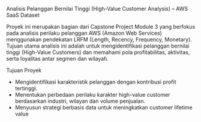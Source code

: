 Analisis Pelanggan Bernilai Tinggi (High-Value Customer Analysis) – AWS SaaS Dataset

Proyek ini merupakan bagian dari Capstone Project Module 3 yang berfokus pada analisis perilaku pelanggan AWS (Amazon Web Services) menggunakan pendekatan LRFM (Length, Recency, Frequency, Monetary).
Tujuan utama analisis ini adalah untuk mengidentifikasi pelanggan bernilai tinggi (High-Value Customers) dan memahami pola profitabilitas, aktivitas, serta loyalitas antar segmen dan wilayah.

Tujuan Proyek
- Mengidentifikasi karakteristik pelanggan dengan kontribusi profit tertinggi.
- Menentukan perbedaan perilaku karakter high-value customer berdasarkan industri, wilayan dan volume penjualan.
- Menyusun strategi berbasis data untuk meningkatkan customer lifetime value 
